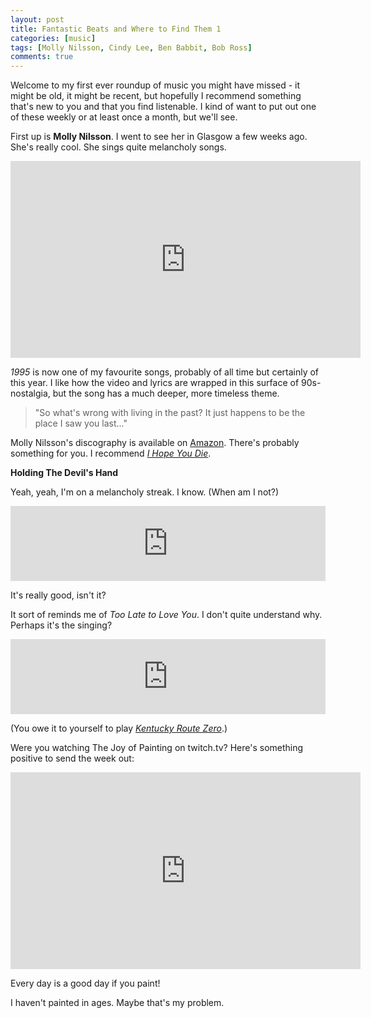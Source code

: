 ```yaml
---
layout: post
title: Fantastic Beats and Where to Find Them 1
categories: [music]
tags: [Molly Nilsson, Cindy Lee, Ben Babbit, Bob Ross]
comments: true
---
```


Welcome to my first ever roundup of music you might have missed - it might be old, it might be recent, but hopefully I recommend something that's new to you and that you find listenable. I kind of want to put out one of these weekly or at least once a month, but we'll see.

First up is **Molly Nilsson**. I went to see her in Glasgow a few weeks ago. She's really cool. She sings quite melancholy songs.

<iframe width="560" height="315" src="https://www.youtube.com/embed/X9ukSm5gmKk" frameborder="0" allowfullscreen></iframe>

*1995* is now one of my favourite songs, probably of all time but certainly of this year. I  like how the video and lyrics are wrapped in this surface of 90s-nostalgia, but the song has a much deeper, more timeless theme.

> "So what's wrong with living in the past? It just happens to be the place I saw you last..."

Molly Nilsson's discography is available on [Amazon](http://www.amazon.co.uk/s/ref=ntt_srch_drd_B002MPV4IS?ie=UTF8&field-keywords=Molly%20Nilsson&index=digital-music&search-type=ss). There's probably something for you. I recommend [*I Hope You Die*](https://www.youtube.com/watch?v=kPshx-3AFKo).

**Holding The Devil's Hand**

Yeah, yeah, I'm on a melancholy streak. I know. (When am I not?)

<iframe style="border: 0; width: 100%; height: 120px;" src="https://bandcamp.com/EmbeddedPlayer/album=277610793/size=large/bgcol=ffffff/linkcol=0687f5/tracklist=false/artwork=small/track=987075986/transparent=true/" seamless><a href="http://6cindy6lee6.bandcamp.com/album/tatlashea">Tatlashea by Cindy Lee</a></iframe>

It's really good, isn't it?

It sort of reminds me of *Too Late to Love You*. I don't quite understand why. Perhaps it's the singing?

<iframe style="border: 0; width: 100%; height: 120px;" src="https://bandcamp.com/EmbeddedPlayer/album=1582817926/size=large/bgcol=ffffff/linkcol=0687f5/tracklist=false/artwork=small/track=1814065428/transparent=true/" seamless><a href="http://benbabbitt.bandcamp.com/album/kentucky-route-zero-act-iii">Kentucky Route Zero- Act III by Ben Babbitt</a></iframe>

(You owe it to yourself to play [*Kentucky Route Zero*](http://kentuckyroutezero.com/).)

Were you watching The Joy of Painting on twitch.tv? Here's something positive to send the week out:

<iframe width="560" height="315" src="https://www.youtube.com/embed/YLO7tCdBVrA" frameborder="0" allowfullscreen></iframe>

Every day is a good day if you paint!

I haven't painted in ages. Maybe that's my problem.